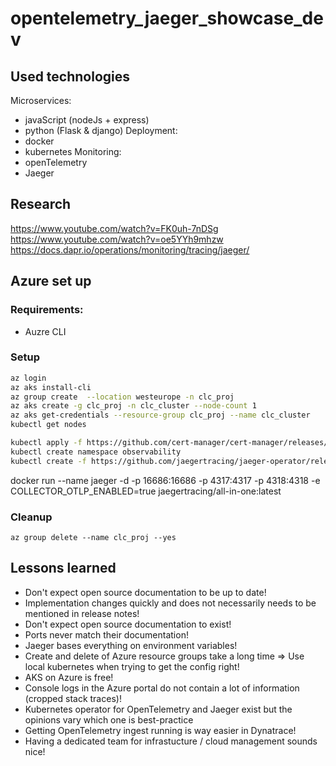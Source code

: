 # opentelemetry_jaeger_showcase_dev

## Used technologies
Microservices:
- javaScript (nodeJs + express)
- python (Flask & django)
Deployment:
- docker
- kubernetes
Monitoring:
- openTelemetry 
- Jaeger

## Research
https://www.youtube.com/watch?v=FK0uh-7nDSg
https://www.youtube.com/watch?v=oe5YYh9mhzw
https://docs.dapr.io/operations/monitoring/tracing/jaeger/



## Azure set up

### Requirements:
- Auzre CLI

### Setup

```bash
az login
az aks install-cli
az group create  --location westeurope -n clc_proj
az aks create -g clc_proj -n clc_cluster --node-count 1
az aks get-credentials --resource-group clc_proj --name clc_cluster
kubectl get nodes

kubectl apply -f https://github.com/cert-manager/cert-manager/releases/download/v1.11.0/cert-manager.yaml
kubectl create namespace observability
kubectl create -f https://github.com/jaegertracing/jaeger-operator/releases/download/v1.41.0/jaeger-operator.yaml -n observability
```

docker run --name jaeger -d -p 16686:16686 -p 4317:4317 -p 4318:4318 -e COLLECTOR_OTLP_ENABLED=true jaegertracing/all-in-one:latest

### Cleanup

```
az group delete --name clc_proj --yes
```



## Lessons learned
- Don't expect open source documentation to be up to date!
- Implementation changes quickly and does not necessarily needs to be mentioned in release notes!
- Don't expect open source documentation to exist!
- Ports never match their documentation!
- Jaeger bases everything on environment variables!
- Create and delete of Azure resource groups take a long time => Use local kubernetes when trying to get the config right!
- AKS on Azure is free!
- Console logs in the Azure portal do not contain a lot of information (cropped stack traces)!
- Kubernetes operator for OpenTelemetry and Jaeger exist but the opinions vary which one is best-practice
- Getting OpenTelemetry ingest running is way easier in Dynatrace!
- Having a dedicated team for infrastucture / cloud management sounds nice!



